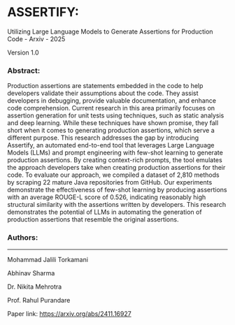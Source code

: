 # ASSERTIFY: 
Utilizing Large Language Models to Generate Assertions for Production Code - Arxiv - 2025

Version 1.0

### Abstract:
Production assertions are statements embedded in the code to help developers validate their assumptions about the code. They assist developers in debugging, provide valuable documentation, and enhance code comprehension. Current research in this area primarily focuses on assertion generation for unit tests using techniques, such as static analysis and deep learning. While these techniques have shown promise, they fall short when it comes to generating production assertions, which serve a different purpose.
This research addresses the gap by introducing Assertify, an automated end-to-end tool that leverages Large Language Models (LLMs) and prompt engineering with few-shot learning to generate production assertions. By creating context-rich prompts, the tool emulates the approach developers take when creating production assertions for their code. To evaluate our approach, we compiled a dataset of 2,810 methods by scraping 22 mature Java repositories from GitHub. Our experiments demonstrate the effectiveness of few-shot learning by producing assertions with an average ROUGE-L score of 0.526, indicating reasonably high structural similarity with the assertions written by developers. This research demonstrates the potential of LLMs in automating the generation of production assertions that resemble the original assertions.


### Authors:
-------------------
Mohammad Jalili Torkamani

Abhinav Sharma

Dr. Nikita Mehrotra

Prof. Rahul Purandare


Paper link: https://arxiv.org/abs/2411.16927 
